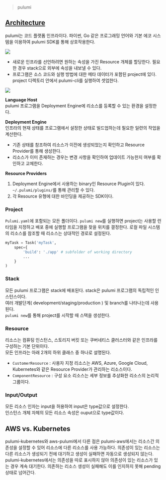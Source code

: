 > pulumi

## [Architecture](https://www.pulumi.com/docs/intro/concepts/)

pulumi는 코드 플랫폼 인프라이다. 파이썬, Go 같은 프로그래밍 언어와 기본 에코 시스템을 이용하여 pulumi SDK를 통해 상호작용한다.

![](https://www.pulumi.com/images/docs/pulumi-programming-model-diagram.svg)

- 새로운 인프라를 선언하려면 원하는 속성을 가진 Resource 개체를 할당한다. 필요한 경우 stack으로 외부에 속성을 내보낼 수 있다.
- 프로그램은 소스 코드와 실행 방법에 대한 메타 데이터가 포함된 project에 있다. project 디렉토리 안에서 pulumi-cli를 실행하여 셋업한다.

![](https://www.pulumi.com/images/docs/reference/engine-block-diagram.png)

**Language Host**  
pulumi 프로그램을 Deployment Engine에 리소스를 등록할 수 있는 환경을 설정한다.  

**Deployment Engine**   
인프라의 현재 상태를 프로그램에서 설정한 상태로 빌드업하는데 필요한 일련의 작업을 계산한다.  
- 기존 상태를 참조하여 리소스가 이전에 생성되었는지 확인하고 Resource Provider를 통해 생성한다.
- 리소스가 이미 존재하는 경우는 변경 사항을 확인하여 업데이트 가능한지 여부를 확인하고 교체한다.  

**Resource Providers**   
1. Deployment Engine에서 사용하는 binary인 Resource Plugin이 있다. `~/.pulumi/plugins/`를 통해 관리할 수 있다.
2. 각 Resource 유형에 대한 바인딩을 제공하는 SDK이다.

### Project
`Pulumi.yaml`에 포함되는 모든 폴더이다. `pulumi new`를 실행하면 project는 사용할 런타임을 지정하고 배포 중에 실행할 프로그램을 찾을 위치를 결정한다.
로컬 파일 시스템의 리소스를 참조할 때 리소스는 상대적인 경로로 설정된다. 
```python
myTask = Task('myTask',
    spec={
        'build': './app' # subfolder of working directory
        ...
    }
)
```
### Stack
모든 pulumi 프로그램은 stack에 배포된다. stack은 pulumi 프로그램의 독립적인 인스턴스이다.   
여러 개발단계( development/staging/production ) 및 branch를 나타나는데 사용된다.  
`pulumi new`를 통해 project를 시작할 때 스택을 생성한다.

### Resource
리소스는 컴퓨팅 인스턴스, 스토리지 버킷 또는 쿠버네티스 클러스터와 같은 인프라를 구성하는 기본 단위이다.   
모든 인프라는 아래 2개의 하위 클래스 중 하나로 설명된다.
- `CustomerResource` : 사용자 지정 리소스는 AWS, Azure, Google Cloud, Kubernetes와 같은 Resource Provider가 관리하는 리소스이다.
- `ComponentResource` : 구성 요소 리소스는 세부 정보를 추상화한 리소스의 논리적 그룹이다.

### Input/Output
모든 리소스 인자는 input을 허용하여 input은 type값으로 설정한다.  
인스턴스 개체 자체의 모든 리소스 속성은 ouput으로 type값이다.

## AWS vs. Kubernetes
pulumi-kubernetes와 aws-pulumi에서 다른 점은 pulumi-aws에서는 리소스간 의존성을 설정할 수 있어 리소스에 다른 리소스를 사용 가능하다.
의존성이 있는 리소스는 다른 리소스가 생성되기 전에 대기하고 생성이 실패하면 자동으로 생성되지 않는다.  
pulumi-kubernetes에서는 의존성을 따로 표시하지 않아 의존성이 있는 리소스가 있는 경우 계속 대기한다. 의존하는 리소스 생성이 실패해도 이를 인지하지 못해 pending 상태로 넘어간다.
